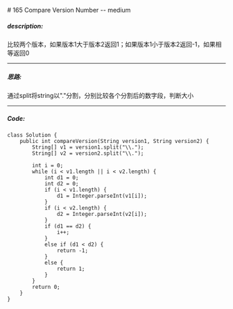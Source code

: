 \# 165 Compare Version Number -- medium
##### description:
比较两个版本，如果版本1大于版本2返回1；如果版本1小于版本2返回-1，如果相等返回0
****************
##### 思路:
通过split将string以"."分割，分别比较各个分割后的数字段，判断大小
**********
##### Code:
```
class Solution {
    public int compareVersion(String version1, String version2) {
        String[] v1 = version1.split("\\.");
        String[] v2 = version2.split("\\.");

        int i = 0;
        while (i < v1.length || i < v2.length) {
            int d1 = 0;
            int d2 = 0;
            if (i < v1.length) {
                d1 = Integer.parseInt(v1[i]);                
            }
            if (i < v2.length) {
                d2 = Integer.parseInt(v2[i]);
            }
            if (d1 == d2) {
                i++;
            }
            else if (d1 < d2) {
                return -1;
            }
            else {
                return 1;
            }
        }
        return 0;
    }
}
```
